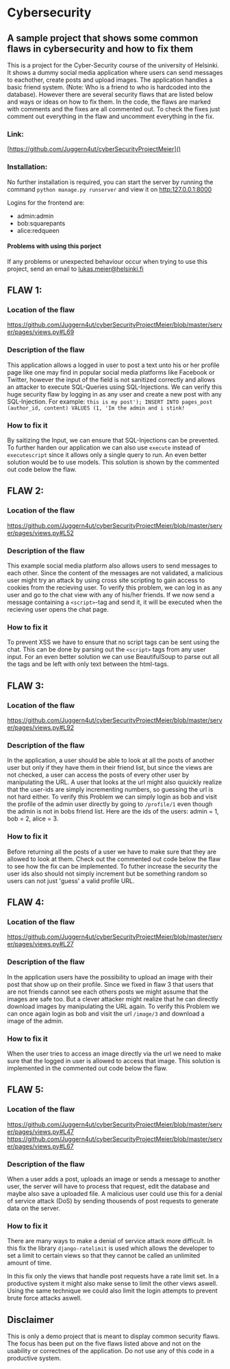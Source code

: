 # Cybersecurity

## A sample project that shows some common flaws in cybersecurity and how to fix them

This is a project for the Cyber-Security course of the university of Helsinki. It shows a dummy social media application where users can send messages to eachother, create posts and upload images. The application handles a basic friend system. (Note: Who is a friend to who is hardcoded into the database). However there are several security flaws that are listed below and ways or ideas on how to fix them. In the code, the flaws are marked with comments and the fixes are all commented out. To check the fixes just comment out everything in the flaw and uncomment everything in the fix.

### Link:

[https://github.com/Juggern4ut/cyberSecurityProjectMeier]()

### Installation:

No further installation is required, you can start the server by running the command `python manage.py runserver` and view it on [http:127.0.0.1:8000]()

Logins for the frontend are:

- admin:admin
- bob:squarepants
- alice:redqueen

#### Problems with using this porject

If any problems or unexpected behaviour occur when trying to use this project, send an email to lukas.meier@helsinki.fi

## FLAW 1:

### Location of the flaw

https://github.com/Juggern4ut/cyberSecurityProjectMeier/blob/master/server/pages/views.py#L69

### Description of the flaw

This application allows a logged in user to post a text unto his or her profile page like one may find in popular social media platforms like Facebook or Twitter, however the input of the field is not sanitized correctly and allows an attacker to execute SQL-Queries using SQL-Injections. We can verify this huge security flaw by logging in as any user and create a new post with any SQL-Injection. For example: `this is my post'); INSERT INTO pages_post (author_id, content) VALUES (1, 'Im the admin and i stink!`

### How to fix it

By saitizing the Input, we can ensure that SQL-Injections can be prevented. To further harden our application we can also use `execute` instead of `executescript` since it allows only a single query to run. An even better solution would be to use models. This solution is shown by the commented out code below the flaw.

## FLAW 2:

### Location of the flaw

https://github.com/Juggern4ut/cyberSecurityProjectMeier/blob/master/server/pages/views.py#L52

### Description of the flaw

This example social media platform also allows users to send messages to each other. Since the content of the messages are not validated, a malicious user might try an attack by using cross site scripting to gain access to cookies from the recieving user. To verify this problem, we can log in as any user and go to the chat view with any of his/her friends. If we now send a message containing a `<script>`-tag and send it, it will be executed when the recieving user opens the chat page.

### How to fix it

To prevent XSS we have to ensure that no script tags can be sent using the chat. This can be done by parsing out the `<script>` tags from any user input. For an even better solution we can use BeautifulSoup to parse out all the tags and be left with only text between the html-tags.

## FLAW 3:

### Location of the flaw

https://github.com/Juggern4ut/cyberSecurityProjectMeier/blob/master/server/pages/views.py#L92

### Description of the flaw

In the application, a user should be able to look at all the posts of another user but only if they have them in their friend list, but since the views are not checked, a user can access the posts of every other user by manipulating the URL. A user that looks at the url might also quuickly realize that the user-ids are simply incrementing numbers, so guessing the url is not hard either. To verify this Problem we can simply login as bob and visit the profile of the admin user directly by going to `/profile/1` even though the admin is not in bobs friend list. Here are the ids of the users: admin = 1, bob = 2, alice = 3.

### How to fix it

Before returning all the posts of a user we have to make sure that they are allowed to look at them. Check out the commented out code below the flaw to see how the fix can be implemented. To futher increase the security the user ids also should not simply increment but be something random so users can not just 'guess' a valid profile URL.

## FLAW 4:

### Location of the flaw

https://github.com/Juggern4ut/cyberSecurityProjectMeier/blob/master/server/pages/views.py#L27

### Description of the flaw

In the application users have the possibility to upload an image with their post that show up on their profile. Since we fixed in flaw 3 that users that are not friends cannot see each others posts we might assume that the images are safe too. But a clever attacker might realize that he can directly download images by manipulating the URL again. To verify this Problem we can once again login as bob and visit the url `/image/3` and download a image of the admin.

### How to fix it

When the user tries to access an image directly via the url we need to make sure that the logged in user is allowed to access that image. This solution is implemented in the commented out code below the flaw.

## FLAW 5:

### Location of the flaw

https://github.com/Juggern4ut/cyberSecurityProjectMeier/blob/master/server/pages/views.py#L47
https://github.com/Juggern4ut/cyberSecurityProjectMeier/blob/master/server/pages/views.py#L67

### Description of the flaw

When a user adds a post, uploads an image or sends a message to another user, the server will have to process that request, edit the database and maybe also save a uploaded file. A malicious user could use this for a denial of service attack (DoS) by sending thousends of post requests to generate data on the server.

### How to fix it

There are many ways to make a denial of service attack more difficult. In this fix the library `django-ratelimit` is used which allows the developer to set a limit to certain views so that they cannot be called an unlimited amount of time.

In this fix only the views that handle post requests have a rate limit set. In a productive system it might also make sense to limit the other views aswell. Using the same technique we could also limit the login attempts to prevent brute force attacks aswell.

## Disclaimer

This is only a demo project that is meant to display common security flaws. The focus has been put on the five flaws listed above and not on the usability or correctnes of the application. Do not use any of this code in a productive system.

